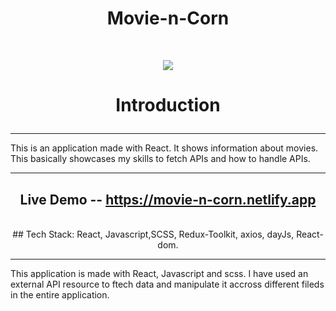 <h1 align="center">
   Movie-n-Corn
</h1> 
<br/>

<p align="center">
   <img src="https://github.com/user-attachments/assets/8e6dcab3-67d7-40e4-88df-d4702cdbf79c"  />
</p>


<h1 align="center">
   
Introduction
</h1>

<hr/>
This is an application made with React. It shows information about movies. This basically showcases my skills to fetch APIs and how to handle APIs.
<br/>
 
<hr/>

<div align="center">

   
## Live Demo -- https://movie-n-corn.netlify.app
<br/>
## Tech Stack: React, Javascript,SCSS, Redux-Toolkit, axios, dayJs, React-dom. <br/>
</div>

<hr/>
<p align="center">
   
This application is made with React, Javascript and scss. I have used an external API resource to ftech data and manipulate it accross different fileds in the entire application.
</p>
